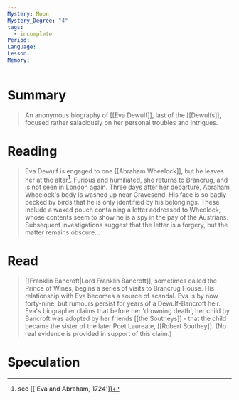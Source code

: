 ```yaml
---
Mystery: Moon
Mystery_Degree: "4"
tags:
  - incomplete
Period: 
Language: 
Lesson: 
Memory:
---
```

# Summary
> An anonymous biography of [[Eva Dewulf]], last of the [[Dewulfs]], focused rather salaciously on her personal troubles and intrigues.
# Reading
> Eva Dewulf is engaged to one [[Abraham Wheelock]], but he leaves her at the altar[^1]. Furious and humiliated, she returns to Brancrug, and is not seen in London again. Three days after her departure, Abraham Wheelock's body is washed up near Gravesend. His face is so badly pecked by birds that he is only identified by his belongings. These include a waxed pouch containing a letter addressed to Wheelock, whose contents seem to show he is a spy in the pay of the Austrians. Subsequent investigations suggest that the letter is a forgery, but the matter remains obscure...
# Read
> [[Franklin Bancroft|Lord Franklin Bancroft]], sometimes called the Prince of Wines, begins a series of visits to Brancrug House. His relationship with Eva becomes a source of scandal. Eva is by now forty-nine, but rumours persist for years of a Dewulf-Bancroft heir. Eva's biographer claims that before her 'drowning death', her child by Bancroft was adopted by her friends [[the Southeys]] - that the child became the sister of the later Poet Laureate, [[Robert Southey]]. (No real evidence is provided in support of this claim.)
# Speculation


[^1]: see [['Eva and Abraham, 1724']]